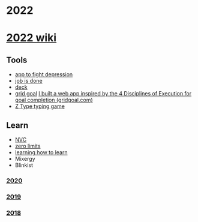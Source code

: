 # 2022

# [2022 wiki](https://github.com/maciejjankowski/2022/wiki)

## Tools
* [app to fight depression](https://wuju.app/#!/topics/intro)
* [job is done](https://jobs-done.vercel.app/)
* [deck](https://docs.google.com/presentation/d/1YtXKCcSfMPr3UzuMENaZnE_kWku4mRnFoiTQ5H9W1u0/view)
* [grid goal](https://www.gridgoal.com/) [	I built a web app inspired by the 4 Disciplines of Execution for goal completion (gridgoal.com)](https://news.ycombinator.com/item?id=29621492)
* [Z Type typing game](https://zty.pe/)

## Learn

* [NVC](https://www.youtube.com/playlist?list=PLr4ekRTWekfCumxOcwhOVZqZeu9OM3Goz)
* [zero limits](#)
* [learning how to learn]()
* Mixergy
* Blinkist

### [2020](https://github.com/maciejjankowski/2020/wiki)
### [2019](https://github.com/maciejjankowski/2019/wiki)
### [2018](https://github.com/maciejjankowski/2018/wiki)


